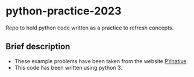 # python-practice-2023
Repo to hold python code written as a practice to refresh concepts.

## Brief description
- These example problems have been taken from the website [PYnative](https://pynative.com/python-exercises-with-solutions/).
- This code has been written using python 3.
